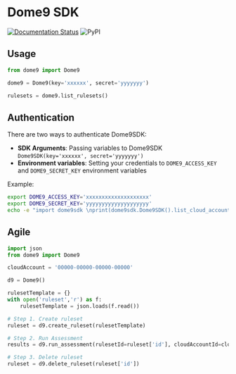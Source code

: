 # Dome9 SDK


[![Documentation Status](https://readthedocs.org/projects/dome9/badge/?version=latest)](http://dome9.readthedocs.io/?badge=latest)
![PyPI](https://img.shields.io/pypi/v/dome9)

## Usage

```python
from dome9 import Dome9

dome9 = Dome9(key='xxxxxx', secret='yyyyyyy')

rulesets = dome9.list_rulesets()
```



## Authentication

There are two ways to authenticate Dome9SDK:
* **SDK Arguments**: Passing variables to Dome9SDK `Dome9SDK(key='xxxxxx', secret='yyyyyyy')`
* **Environment variables**: Setting your credentials to `DOME9_ACCESS_KEY` and `DOME9_SECRET_KEY` environment variables

Example: 
```bash
export DOME9_ACCESS_KEY='xxxxxxxxxxxxxxxxxxxx'
export DOME9_SECRET_KEY='yyyyyyyyyyyyyyyyyyyy'
echo -e "import dome9sdk \nprint(dome9sdk.Dome9SDK().list_cloud_accounts())" | python
```



## Agile

```python
import json
from dome9 import Dome9

cloudAccount = '00000-00000-00000-00000'

d9 = Dome9()

rulesetTemplate = {}
with open('ruleset','r') as f:
    rulesetTemplate = json.loads(f.read())

# Step 1. Create ruleset
ruleset = d9.create_ruleset(rulesetTemplate)

# Step 2. Run Assessment
results = d9.run_assessment(rulesetId=ruleset['id'], cloudAccountId=cloudAccount)

# Step 3. Delete ruleset
ruleset = d9.delete_ruleset(ruleset['id'])

```